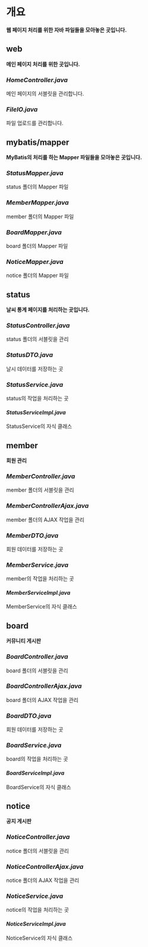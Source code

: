 # 개요
**웹 페이지 처리를 위한 자바 파일들을 모아놓은 곳입니다.**

## web
**메인 페이지 처리를 위한 곳입니다.**
### *HomeController.java*
메인 페이지의 서블릿을 관리합니다.

### *FileIO.java*
파일 업로드를 관리합니다.

## mybatis/mapper
**MyBatis의 처리를 하는 Mapper 파일들을 모아놓은 곳입니다.**

### *StatusMapper.java*
status 폴더의 Mapper 파일

### *MemberMapper.java*
member 폴더의 Mapper 파일

### *BoardMapper.java*
board 폴더의 Mapper 파일

### *NoticeMapper.java*
notice 폴더의 Mapper 파일

## status
**날씨 통계 페이지를 처리하는 곳입니다.**

### *StatusController.java*
status 폴더의 서블릿을 관리

### *StatusDTO.java*
날시 데이터를 저장하는 곳

### *StatusService.java*
status의 작업을 처리하는 곳

#### *StatusServiceImpl.java*
StatusService의 자식 클래스

## member
**회원 관리**

### *MemberController.java*
member 폴더의 서블릿을 관리

### *MemberControllerAjax.java*
member 폴더의 AJAX 작업을 관리

### *MemberDTO.java*
회원 데이터를 저장하는 곳

### *MemberService.java*
member의 작업을 처리하는 곳

#### *MemberServiceImpl.java*
MemberService의 자식 클래스

## board
**커뮤니티 게시판**

### *BoardController.java*
board 폴더의 서블릿을 관리

### *BoardControllerAjax.java*
board 폴더의 AJAX 작업을 관리

### *BoardDTO.java*
회원 데이터를 저장하는 곳

### *BoardService.java*
board의 작업을 처리하는 곳

#### *BoardServiceImpl.java*
BoardService의 자식 클래스

## notice
**공지 게시판**

### *NoticeController.java*
notice 폴더의 서블릿을 관리

### *NoticeControllerAjax.java*
notice 폴더의 AJAX 작업을 관리

### *NoticeService.java*
notice의 작업을 처리하는 곳

#### *NoticeServiceImpl.java*
NoticeService의 자식 클래스
